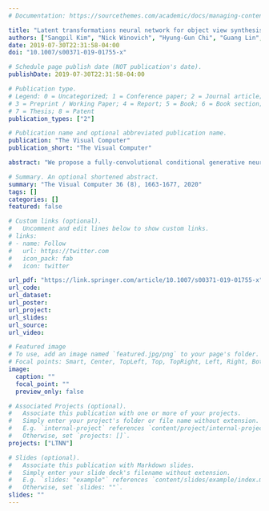 ```yaml
---
# Documentation: https://sourcethemes.com/academic/docs/managing-content/

title: "Latent transformations neural network for object view synthesis"
authors: ["Sangpil Kim", "Nick Winovich", "Hyung-Gun Chi", "Guang Lin", "Karthik Ramani"]
date: 2019-07-30T22:31:58-04:00
doi: "10.1007/s00371-019-01755-x"

# Schedule page publish date (NOT publication's date).
publishDate: 2019-07-30T22:31:58-04:00

# Publication type.
# Legend: 0 = Uncategorized; 1 = Conference paper; 2 = Journal article;
# 3 = Preprint / Working Paper; 4 = Report; 5 = Book; 6 = Book section;
# 7 = Thesis; 8 = Patent
publication_types: ["2"]

# Publication name and optional abbreviated publication name.
publication: "The Visual Computer"
publication_short: "The Visual Computer"

abstract: "We propose a fully-convolutional conditional generative neural network, the latent transformation neural network (LTNN), capable of rigid and non-rigid object view synthesis using a light-weight architecture suited for real-time applications and embedded systems. In contrast to existing object view synthesis methods which incorporate conditioning information via concatenation, we introduce a dedicated network component, the conditional transformation unit. This unit is designed to learn the latent space transformations corresponding to specified target views. In addition, a consistency loss term is defined to guide the network toward learning the desired latent space mappings, a taskdivided decoder is constructed to refine the quality of generated views of objects, and an adaptive discriminator is introduced to improve the adversarial training process. The generalizability of the proposed methodology is demonstrated on a collection of three diverse tasks: multi-view synthesis on real hand depth images, view synthesis of real and synthetic faces, and the rotation of rigid objects. The proposed model is shown to be comparable with state-of-the-art methods in SSIM and L1 metrics while simultaneously achieving a reduction in the computational demand and memory consumption for inference."

# Summary. An optional shortened abstract.
summary: "The Visual Computer 36 (8), 1663-1677, 2020"
tags: []
categories: []
featured: false

# Custom links (optional).
#   Uncomment and edit lines below to show custom links.
# links:
# - name: Follow
#   url: https://twitter.com
#   icon_pack: fab
#   icon: twitter

url_pdf: "https://link.springer.com/article/10.1007/s00371-019-01755-x"
url_code:
url_dataset:
url_poster:
url_project:
url_slides:
url_source:
url_video:

# Featured image
# To use, add an image named `featured.jpg/png` to your page's folder.
# Focal points: Smart, Center, TopLeft, Top, TopRight, Left, Right, BottomLeft, Bottom, BottomRight.
image:
  caption: ""
  focal_point: ""
  preview_only: false

# Associated Projects (optional).
#   Associate this publication with one or more of your projects.
#   Simply enter your project's folder or file name without extension.
#   E.g. `internal-project` references `content/project/internal-project/index.md`.
#   Otherwise, set `projects: []`.
projects: ["LTNN"]

# Slides (optional).
#   Associate this publication with Markdown slides.
#   Simply enter your slide deck's filename without extension.
#   E.g. `slides: "example"` references `content/slides/example/index.md`.
#   Otherwise, set `slides: ""`.
slides: ""
---
```

